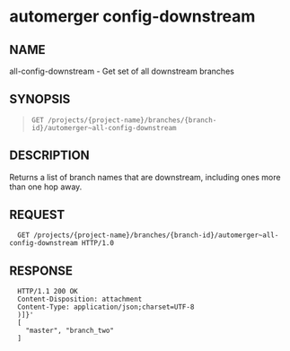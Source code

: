 automerger config-downstream
=============================

NAME
----
all-config-downstream - Get set of all downstream branches

SYNOPSIS
--------
>     GET /projects/{project-name}/branches/{branch-id}/automerger~all-config-downstream

DESCRIPTION
-----------
Returns a list of branch names that are downstream, including ones more than one
hop away.

REQUEST
-----------
```
  GET /projects/{project-name}/branches/{branch-id}/automerger~all-config-downstream HTTP/1.0
```

RESPONSE
-----------
```
  HTTP/1.1 200 OK
  Content-Disposition: attachment
  Content-Type: application/json;charset=UTF-8
  )]}'
  [
    "master", "branch_two"
  ]
```
